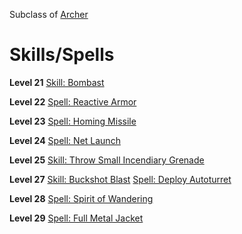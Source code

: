 <!-- TITLE: Soldier -->
<!-- SUBTITLE: Rugged and battleworn fighter that has seen many a battlefield.  These legends of the field of war have finely honed their marksmanship and abilities to delivery critical strikes to their foes, crippling them with their overwhelming arsenal. -->

Subclass of [Archer](archer)
# Skills/Spells

**Level 21**
[Skill: Bombast](bombast)

**Level 22**
[Spell: Reactive Armor](reactive-armor)

**Level 23**
[Spell: Homing Missile](homing-missile)

**Level 24**
[Spell: Net Launch](net-launch)

**Level 25**
[Skill: Throw Small Incendiary Grenade](throw-small-incendiary-grenade)

**Level 27**
[Skill: Buckshot Blast](buckshot-blast)
[Spell: Deploy Autoturret](deploy-autoturret)

**Level 28**
[Spell: Spirit of Wandering](spirit-of-wandering)

**Level 29**
[Spell: Full Metal Jacket](full-metal-jacket)